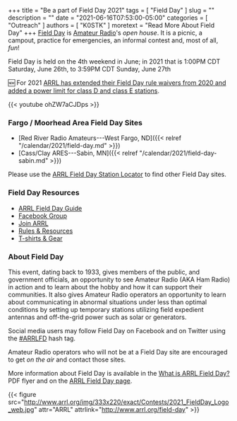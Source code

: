+++
title = "Be a part of Field Day 2021"
tags = [ "Field Day" ]
slug = ""
description = ""
date = "2021-06-16T07:53:00-05:00"
categories = [ "Outreach" ]
authors = [ "K0STK" ]
moretext = "Read More About Field Day"
+++
[Field Day](http://www.arrl.org/field-day) is [Amateur
Radio](http://www.arrl.org/what-is-ham-radio)'s *open house*.
It is a picnic, a campout, practice for emergencies, an informal contest and,
most of all, *fun*!

Field Day is held on the 4th weekend in June; in 2021 that
is 1:00PM CDT Saturday, June 26th, to 3:59PM CDT Sunday, June 27th

<!--more-->

:new: For 2021 [ARRL has extended their Field Day rule waivers from 2020 and added a power limit for class D and class E stations](http://www.arrl.org/news/arrl-to-extend-field-day-rule-waivers-from-2020-add-class-d-and-e-power-limit).


{{< youtube ohZW7aCJDps >}}

### Fargo / Moorhead Area Field Day Sites

* [Red River Radio Amateurs---West Fargo, ND]({{< relref "/calendar/2021/field-day.md" >}})
* [Cass/Clay ARES---Sabin, MN]({{< relref "/calendar/2021/field-day-sabin.md" >}})

Please use the
[ARRL Field Day Station Locator](http://www.arrl.org/field-day-locator)
to find other Field Day sites.

### Field Day Resources

* [ARRL Field Day Guide](http://arrl.informz.net/z/cjUucD9taT0yMjk1MDM2JnA9MSZ1PTUxODYzMDU4NSZsaT0yMjEyNjAwMQ/index.html)
* [Facebook Group](http://www.facebook.com/groups/1966096706830030/)
* [Join ARRL](http://www.arrl.org/join)
* [Rules & Resources](http://www.arrl.org/field-day#rules)
* [T-shirts & Gear](http://www.arrl.org/shop/Field-Day)

### About Field Day

This event, dating back to 1933, gives members of the public, and
government officials, an opportunity to see Amateur Radio (AKA Ham
Radio) in action and to learn about the hobby and how it can support
their communities. It also gives Amateur Radio operators an opportunity
to learn about communicating in abnormal situations under less than
optimal conditions by setting up temporary stations utilizing field
expedient antennas and off-the-grid power such as solar or generators.

Social media users may follow Field Day on Facebook and on Twitter using
the [#ARRLFD](https://twitter.com/search?q=%23arrlfd&src=typd)
hash tag. 

Amateur Radio operators who will not be at a Field Day site are
encouraged to get *on the air* and contact those sites.

More information about Field Day is available in the
[What is ARRL Field Day?](http://www.arrl.org/files/file/Field-Day/2021/2_1-%20FD%20Flier%20-%20What%20is%20FD%20generic.pdf)
PDF flyer and on the [ARRL Field Day page](http://www.arrl.org/field-day).

{{< figure src="http://www.arrl.org/img/333x220/exact/Contests/2021_FieldDay_Logo_web.jpg" attr="ARRL" attrlink="http://www.arrl.org/field-day" >}}
